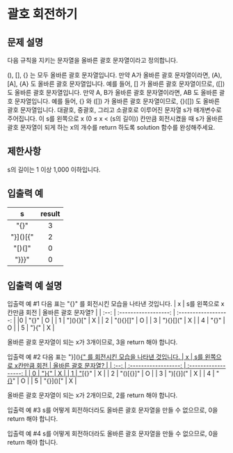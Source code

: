 # 괄호 회전하기
## 문제 설명
다음 규칙을 지키는 문자열을 올바른 괄호 문자열이라고 정의합니다.

(), [], {} 는 모두 올바른 괄호 문자열입니다.
만약 A가 올바른 괄호 문자열이라면, (A), [A], {A} 도 올바른 괄호 문자열입니다. 예를 들어, [] 가 올바른 괄호 문자열이므로, ([]) 도 올바른 괄호 문자열입니다.
만약 A, B가 올바른 괄호 문자열이라면, AB 도 올바른 괄호 문자열입니다. 예를 들어, {} 와 ([]) 가 올바른 괄호 문자열이므로, {}([]) 도 올바른 괄호 문자열입니다.
대괄호, 중괄호, 그리고 소괄호로 이루어진 문자열 s가 매개변수로 주어집니다. 이 s를 왼쪽으로 x (0 ≤ x < (s의 길이)) 칸만큼 회전시켰을 때 s가 올바른 괄호 문자열이 되게 하는 x의 개수를 return 하도록 solution 함수를 완성해주세요.

## 제한사항
s의 길이는 1 이상 1,000 이하입니다.
## 입출력 예
| s | result |
| :--------: | :--: |
| "[](){}" | 3 |
| "}]()[{" | 2 |
| "[)(]" | 0 |
| "}}}" | 0 |

## 입출력 예 설명
입출력 예 #1
다음 표는 "[](){}" 를 회전시킨 모습을 나타낸 것입니다.
| x | s를 왼쪽으로 x칸만큼 회전 | 올바른 괄호 문자열? |
| :--: | :------------------: | :------------------: |
|0 | "[](){}" | O |
| 1 | "](){}[" | X |
| 2 | "(){}[]" | O |
| 3 | "){}[](" | X |
| 4 | "{}[]()" | O |
| 5 | "}[](){" | X |

올바른 괄호 문자열이 되는 x가 3개이므로, 3을 return 해야 합니다.

입출력 예 #2
다음 표는 "}]()[{" 를 회전시킨 모습을 나타낸 것입니다.
| x | s를 왼쪽으로 x칸만큼 회전 | 올바른 괄호 문자열? |
| :--: | :------------------: | :------------------: |
| 0 | "}]()[{" | X |
| 1 | "]()[{}" | X |
| 2 | "()[{}]" | O |
| 3 | ")[{}](" | X |
| 4 | "[{}]()" | O |
| 5 | "{}]()[" | X |

올바른 괄호 문자열이 되는 x가 2개이므로, 2를 return 해야 합니다.

입출력 예 #3
s를 어떻게 회전하더라도 올바른 괄호 문자열을 만들 수 없으므로, 0을 return 해야 합니다.

입출력 예 #4
s를 어떻게 회전하더라도 올바른 괄호 문자열을 만들 수 없으므로, 0을 return 해야 합니다.
